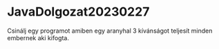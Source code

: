 # JavaDolgozat20230227
Csinálj egy programot amiben egy aranyhal 3 kívánságot teljesít minden embernek aki kifogta.
